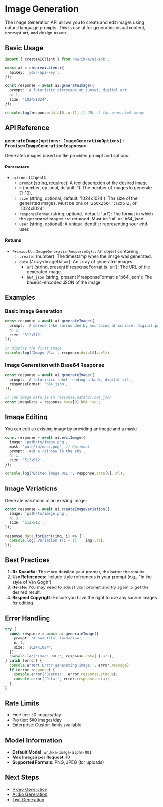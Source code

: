 # Image Generation

The Image Generation API allows you to create and edit images using natural language prompts. This is useful for generating visual content, concept art, and design assets.

## Basic Usage

```typescript
import { createAIClient } from '@wrikka/ai-sdk';

const ai = createAIClient({
  apiKey: 'your-api-key',
});

const response = await ai.generateImage({
  prompt: 'A futuristic cityscape at sunset, digital art',
  n: 1,
  size: '1024x1024',
});

console.log(response.data[0].url); // URL of the generated image
```

## API Reference

### `generateImage(options: ImageGenerationOptions): Promise<ImageGenerationResponse>`

Generates images based on the provided prompt and options.

#### Parameters

- `options` (Object):
  - `prompt` (string, required): A text description of the desired image.
  - `n` (number, optional, default: 1): The number of images to generate (1-10).
  - `size` (string, optional, default: '1024x1024'): The size of the generated images. Must be one of '256x256', '512x512', or '1024x1024'.
  - `responseFormat` (string, optional, default: 'url'): The format in which the generated images are returned. Must be 'url' or 'b64_json'.
  - `user` (string, optional): A unique identifier representing your end-user.

#### Returns

- `Promise&lt;ImageGenerationResponse&gt;`: An object containing:
  - `created` (number): The timestamp when the image was generated.
  - `data` (Array&lt;ImageData&gt;): An array of generated images.
    - `url` (string, present if responseFormat is 'url'): The URL of the generated image.
    - `b64_json` (string, present if responseFormat is 'b64_json'): The base64-encoded JSON of the image.

## Examples

### Basic Image Generation

```typescript
const response = await ai.generateImage({
  prompt: 'A serene lake surrounded by mountains at sunrise, digital painting',
  n: 2,
  size: '512x512',
});

// Display the first image
console.log('Image URL:', response.data[0].url);
```

### Image Generation with Base64 Response

```typescript
const response = await ai.generateImage({
  prompt: 'A futuristic robot reading a book, digital art',
  responseFormat: 'b64_json',
});

// The image data is in response.data[0].b64_json
const imageData = response.data[0].b64_json;
```

## Image Editing

You can edit an existing image by providing an image and a mask:

```typescript
const response = await ai.editImage({
  image: 'path/to/image.png',
  mask: 'path/to/mask.png', // Optional
  prompt: 'Add a rainbow in the sky',
  n: 1,
  size: '512x512',
});

console.log('Edited image URL:', response.data[0].url);
```

## Image Variations

Generate variations of an existing image:

```typescript
const response = await ai.createImageVariation({
  image: 'path/to/image.png',
  n: 3,
  size: '512x512',
});

response.data.forEach((img, i) => {
  console.log(`Variation ${i + 1}:`, img.url);
});
```

## Best Practices

1. **Be Specific**: The more detailed your prompt, the better the results.
2. **Use References**: Include style references in your prompt (e.g., "in the style of Van Gogh").
3. **Iterate**: You may need to adjust your prompt and try again to get the desired result.
4. **Respect Copyright**: Ensure you have the right to use any source images for editing.

## Error Handling

```typescript
try {
  const response = await ai.generateImage({
    prompt: 'A beautiful landscape',
    n: 1,
    size: '1024x1024',
  });
  console.log('Image URL:', response.data[0].url);
} catch (error) {
  console.error('Error generating image:', error.message);
  if (error.response) {
    console.error('Status:', error.response.status);
    console.error('Data:', error.response.data);
  }
}
```

## Rate Limits

- Free tier: 50 images/day
- Pro tier: 500 images/day
- Enterprise: Custom limits available

## Model Information

- **Default Model**: `wrikka-image-alpha-001`
- **Max Images per Request**: 10
- **Supported Formats**: PNG, JPEG (for uploads)

## Next Steps

- [Video Generation](/framework/ai/generation/video-generation)
- [Audio Generation](/framework/ai/generation/audio-generation)
- [Text Generation](/framework/ai/generation/text-generation)
